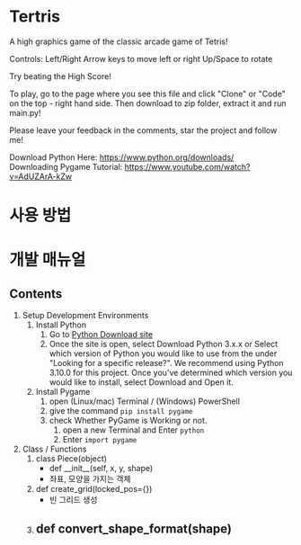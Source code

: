 # Tertris

A high graphics game of the classic arcade game of Tetris!

Controls:
Left/Right Arrow keys to move left or right
Up/Space to rotate

Try beating the High Score!

To play, go to the page where you see this file and click "Clone" or "Code" on the top - right hand side. Then download to zip folder, extract it and run main.py!

Please leave your feedback in the comments, star the project and follow me!

Download Python Here: https://www.python.org/downloads/                                                                                                                             
Downloading Pygame Tutorial: https://www.youtube.com/watch?v=AdUZArA-kZw

# 사용 방법

# 개발 매뉴얼
## Contents
1. Setup Development Environments
   1. Install Python
      1. Go to [Python Download site](https://www.python.org/downloads/)
      2. Once the site is open, select Download Python 3.x.x or Select which version of Python you would like to use from the under "Looking for a specific release?".
We recommend using Python 3.10.0 for this project. Once you've determined which version you would like to install, select Download and Open it.
   2. Install Pygame
      1. open (Linux/mac) Terminal / (Windows) PowerShell
      2. give the command  ```pip install pygame```
      3. check Whether PyGame is Working or not.
         1. open a new Terminal and Enter ```python```
         2. Enter ```import pygame```
2. Class / Functions
   1. class Piece(object)
      - def \_\_init\_\_(self, x, y, shape)
      - 좌표, 모양을 가지는 객체
   2. def create_grid(locked_pos={})
      - 빈 그리드 생성
   3. def convert_shape_format(shape)
      -
